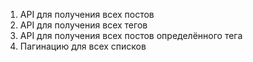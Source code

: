 1. API для получения всех постов
2. API для получения всех тегов
3. API для получения всех постов определённого тега
4. Пагинацию для всех списков